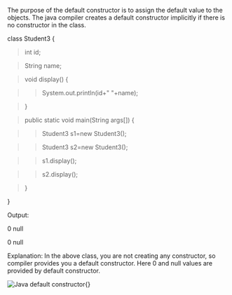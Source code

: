 The purpose of the default constructor is to assign the default value to
the objects. The java compiler creates a default constructor implicitly
if there is no constructor in the class.

class Student3 {

>int id;

>String name;

>void display() {

>>System.out.println(id+\" \"+name);

>}

>public static void main(String args\[\]) {

>>Student3 s1=new Student3();

>>Student3 s2=new Student3();

>>s1.display();

>>s2.display();

>}

}

Output:

0 null

0 null

Explanation: In the above class, you are not creating any constructor,
so compiler provides you a default constructor. Here 0 and null values
are provided by default constructor.

![Java default constructor](image54.png){}